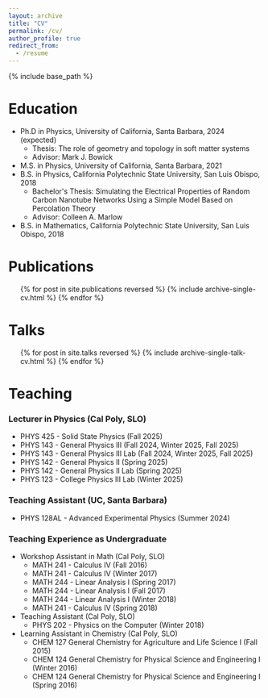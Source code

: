 ```yaml
---
layout: archive
title: "CV"
permalink: /cv/
author_profile: true
redirect_from:
  - /resume
---
```


{% include base_path %}

Education
======
* Ph.D in Physics, University of California, Santa Barbara, 2024 (expected)
  * Thesis: The role of geometry and topology in soft matter systems
  * Advisor: Mark J. Bowick
* M.S. in Physics, University of California, Santa Barbara, 2021
* B.S. in Physics, California Polytechnic State University, San Luis Obispo, 2018
  * Bachelor's Thesis: Simulating the Electrical Properties of Random Carbon Nanotube Networks
Using a Simple Model Based on Percolation Theory
  * Advisor: Colleen A. Marlow
* B.S. in Mathematics, California Polytechnic State University, San Luis Obispo, 2018


Publications
======
  <ul>{% for post in site.publications reversed %}
    {% include archive-single-cv.html %}
  {% endfor %}</ul>
  
Talks
======
  <ul>{% for post in site.talks reversed %}
    {% include archive-single-talk-cv.html  %}
  {% endfor %}</ul>
  
Teaching
======
### Lecturer in Physics (Cal Poly, SLO)
* PHYS 425 - Solid State Physics (Fall 2025)
* PHYS 143 - General Physics III (Fall 2024, Winter 2025, Fall 2025)
* PHYS 143 - General Physics III Lab (Fall 2024, Winter 2025, Fall 2025)
* PHYS 142 - General Physics II (Spring 2025)
* PHYS 142 - General Physics II Lab (Spring 2025)
* PHYS 123 - College Physics III Lab (Winter 2025)
  

### Teaching Assistant (UC, Santa Barbara)
* PHYS 128AL - Advanced Experimental Physics (Summer 2024)
  
### Teaching Experience as Undergraduate
* Workshop Assistant in Math (Cal Poly, SLO)
  * MATH 241 - Calculus IV (Fall 2016)
  * MATH 241 - Calculus IV (Winter 2017)
  * MATH 244 - Linear Analysis I (Spring 2017)
  * MATH 244 - Linear Analysis I (Fall 2017)
  * MATH 244 - Linear Analysis I (Winter 2018)
  * MATH 241 - Calculus IV (Spring 2018)
* Teaching Assistant (Cal Poly, SLO)
  * PHYS 202 - Physics on the Computer (Winter 2018) 
* Learning Assistant in Chemistry (Cal Poly, SLO)
  * CHEM 127 General Chemistry for Agriculture and Life Science I (Fall 2015)
  * CHEM 124 General Chemistry for Physical Science and Engineering I (Winter 2016)
  * CHEM 124 General Chemistry for Physical Science and Engineering I (Spring 2016)


  




